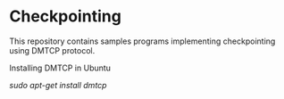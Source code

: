 # Checkpointing
This repository contains samples programs implementing checkpointing using DMTCP protocol.

Installing DMTCP in Ubuntu

  *sudo apt-get install dmtcp*
